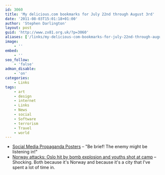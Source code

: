 ```yaml
---
id: 3060
title: 'My delicious.com bookmarks for July 22nd through August 3rd'
date: '2011-08-03T15:01:18+01:00'
author: 'Stephen Darlington'
layout: post
guid: 'http://www.zx81.org.uk/?p=3060'
aliases: ['/links/my-delicious-com-bookmarks-for-july-22nd-through-august-3rd.html']
image:
    - ''
embed:
    - ''
seo_follow:
    - 'false'
adman_disable:
    - 'on'
categories:
    - Links
tags:
    - art
    - design
    - internet
    - Links
    - News
    - social
    - Software
    - terrorism
    - Travel
    - world
---
```


- [Social Media Propaganda Posters](http://design-milk.com/social-media-propaganda-posters-by-aaron-wood/?utm_source=feedburner&utm_campaign=Feed:+design-milk+(Design+Milk)) – "Be brief! The enemy might be listening in!"
- [Norway attacks: Oslo hit by bomb explosion and youths shot at camp](http://www.guardian.co.uk/world/2011/jul/22/norway-attacks-oslo-bomb-explosion) – Shocking. Both because it's Norway and because it's a city that I've spent a lot of time in.